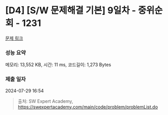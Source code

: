# [D4] [S/W 문제해결 기본] 9일차 - 중위순회 - 1231 

[문제 링크](https://swexpertacademy.com/main/code/problem/problemDetail.do?contestProbId=AV140YnqAIECFAYD) 

### 성능 요약

메모리: 13,552 KB, 시간: 11 ms, 코드길이: 1,273 Bytes

### 제출 일자

2024-07-29 16:54



> 출처: SW Expert Academy, https://swexpertacademy.com/main/code/problem/problemList.do